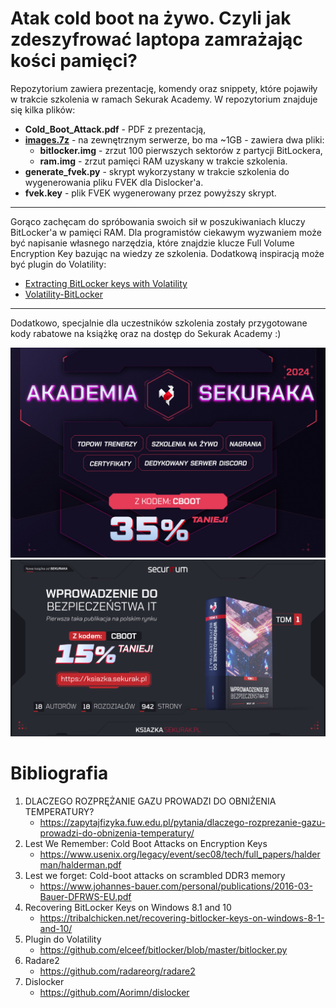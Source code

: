 # Atak cold boot na żywo. Czyli jak zdeszyfrować laptopa zamrażając kości pamięci?
Repozytorium zawiera prezentację, komendy oraz snippety, które pojawiły w trakcie szkolenia w ramach Sekurak Academy.
W repozytorium znajduje się kilka plików:
- **Cold_Boot_Attack.pdf** - PDF z prezentacją,
- [**images.7z**](https://leftarcode.com/coldboot/images.7z) - na zewnętrznym serwerze, bo ma ~1GB - zawiera dwa pliki:
    - **bitlocker.img** - zrzut 100 pierwszych sektorów z partycji BitLockera,
    - **ram.img** - zrzut pamięci RAM uzyskany w trakcie szkolenia.
- **generate_fvek.py** - skrypt wykorzystany w trakcie szkolenia do wygenerowania pliku FVEK dla Dislocker'a.
- **fvek.key** - plik FVEK wygenerowany przez powyższy skrypt.

---

Gorąco zachęcam do spróbowania swoich sił w poszukiwaniach kluczy BitLocker'a w pamięci RAM.
Dla programistów ciekawym wyzwaniem może być napisanie własnego narzędzia, które znajdzie klucze Full Volume Encryption Key bazując na wiedzy ze szkolenia.
Dodatkową inspiracją może być plugin do Volatility:
- [Extracting BitLocker keys with Volatility](https://tribalchicken.net/extracting-bitlocker-keys-with-volatility-part-1-poc/)
- [Volatility-BitLocker](https://github.com/breppo/Volatility-BitLocker/blob/master/bitlocker.py)

---

Dodatkowo, specjalnie dla uczestników szkolenia zostały przygotowane kody rabatowe na książkę oraz na dostęp do Sekurak Academy :)

![Sekurak Academy](assets/sekurak_academy.jpg)
![Książka Wprowadzenie do bezpieczeństwa IT](assets/ksiazka.png)

# Bibliografia
1. DLACZEGO ROZPRĘŻANIE GAZU PROWADZI DO OBNIŻENIA TEMPERATURY?
    - https://zapytajfizyka.fuw.edu.pl/pytania/dlaczego-rozprezanie-gazu-prowadzi-do-obnizenia-temperatury/
2. Lest We Remember: Cold Boot Attacks on Encryption Keys
    - https://www.usenix.org/legacy/event/sec08/tech/full_papers/halderman/halderman.pdf
3. Lest we forget: Cold-boot attacks on scrambled DDR3 memory
    - https://www.johannes-bauer.com/personal/publications/2016-03-Bauer-DFRWS-EU.pdf
4. Recovering BitLocker Keys on Windows 8.1 and 10
    - https://tribalchicken.net/recovering-bitlocker-keys-on-windows-8-1-and-10/
5. Plugin do Volatility
    - https://github.com/elceef/bitlocker/blob/master/bitlocker.py
6. Radare2
    - https://github.com/radareorg/radare2
7. Dislocker
    - https://github.com/Aorimn/dislocker
